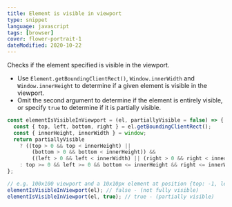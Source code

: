 ```yaml
---
title: Element is visible in viewport
type: snippet
language: javascript
tags: [browser]
cover: flower-portrait-1
dateModified: 2020-10-22
---
```


Checks if the element specified is visible in the viewport.

- Use `Element.getBoundingClientRect()`, `Window.innerWidth` and `Window.innerHeight` to determine if a given element is visible in the viewport.
- Omit the second argument to determine if the element is entirely visible, or specify `true` to determine if it is partially visible.

```js
const elementIsVisibleInViewport = (el, partiallyVisible = false) => {
  const { top, left, bottom, right } = el.getBoundingClientRect();
  const { innerHeight, innerWidth } = window;
  return partiallyVisible
    ? ((top > 0 && top < innerHeight) ||
        (bottom > 0 && bottom < innerHeight)) &&
        ((left > 0 && left < innerWidth) || (right > 0 && right < innerWidth))
    : top >= 0 && left >= 0 && bottom <= innerHeight && right <= innerWidth;
};
```

```js
// e.g. 100x100 viewport and a 10x10px element at position {top: -1, left: 0, bottom: 9, right: 10}
elementIsVisibleInViewport(el); // false - (not fully visible)
elementIsVisibleInViewport(el, true); // true - (partially visible)
```
